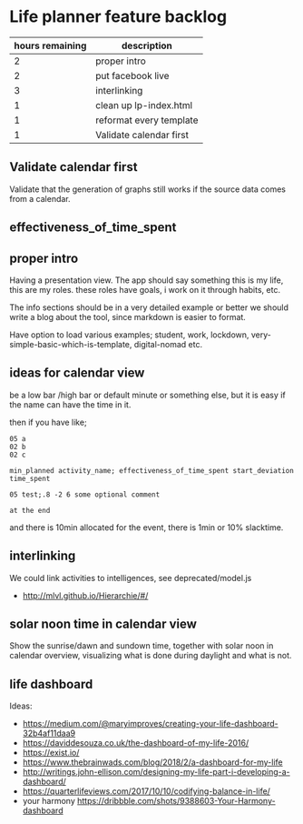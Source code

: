 # Life planner feature backlog

| hours remaining | description |
| --- | --- |
| 2 | proper intro |
| 2 | put facebook live |
| 3 | interlinking |
| 1 | clean up lp-index.html |
| 1 | reformat every template |
| 1 | Validate calendar first |


## Validate calendar first

Validate that the generation of graphs still works if the source data comes from a calendar.

## effectiveness_of_time_spent

## proper intro

Having a presentation view.
The app should say something this is my life, this are my roles.
these roles have goals,
i work on it through habits, etc.

The info sections should be in a very detailed example
or better we should write a blog about the tool,
since markdown is easier to format.

Have option to load various examples;
student, work, lockdown, very-simple-basic-which-is-template, digital-nomad etc.

## ideas for calendar view

be a low bar /high bar or default minute or something else,
but it is easy if the name can have the time in it.

then if you have like;
```
05 a
02 b
02 c

min_planned activity_name; effectiveness_of_time_spent start_deviation time_spent

05 test;.8 -2 6 some optional comment

at the end
```
and there is 10min allocated for the event, there is 1min or 10% slacktime.


## interlinking
We could link activities to intelligences,
see deprecated/model.js

+ http://mlvl.github.io/Hierarchie/#/

## solar noon time in calendar view

Show the sunrise/dawn and sundown time, together with solar noon in calendar overview,
visualizing what is done during daylight and what is not.

## life dashboard

Ideas:
- https://medium.com/@maryimproves/creating-your-life-dashboard-32b4af11daa9
- https://daviddesouza.co.uk/the-dashboard-of-my-life-2016/
- https://exist.io/
- https://www.thebrainwads.com/blog/2018/2/a-dashboard-for-my-life
- http://writings.john-ellison.com/designing-my-life-part-i-developing-a-dashboard/
- https://quarterlifeviews.com/2017/10/10/codifying-balance-in-life/
- your harmony https://dribbble.com/shots/9388603-Your-Harmony-dashboard


